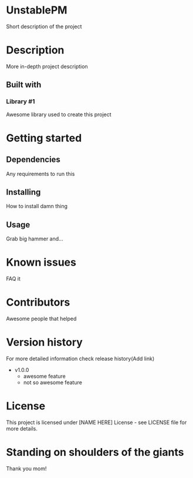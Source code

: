 # UnstablePM

Short description of the project

# Description

More in-depth project description

## Built with

### Library #1

Awesome library used to create this project

# Getting started

## Dependencies

Any requirements to run this

## Installing

How to install damn thing

## Usage

Grab big hammer and...

# Known issues

FAQ it

# Contributors

Awesome people that helped

# Version history

For more detailed information check release history(Add link)

- v1.0.0
  - awesome feature
  - not so awesome feature

# License

This project is licensed under [NAME HERE] License - see LICENSE file for more details.

# Standing on shoulders of the giants

Thank you mom!